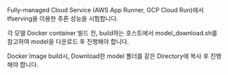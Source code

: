 Fully-managed Cloud Service (AWS App Runner, GCP Cloud Run)에서 tfserving을 이용한 추론 성능을 시험합니다.

각 모델 Docker container 빌드 전, build하는 호스트에서 model_download.sh를 참고하여 model을 다운로드 후 진행해야 합니다.

Docker Image build시, Download한 model 폴더를 같은 Directory에 복사 후 진행해야 합니다.